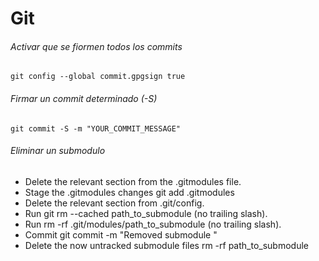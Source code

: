 # Git

###### Activar que se fiormen todos los commits
```console
git config --global commit.gpgsign true
```

###### Firmar un commit determinado (-S)
```console
git commit -S -m "YOUR_COMMIT_MESSAGE"
```

###### Eliminar un submodulo

* Delete the relevant section from the .gitmodules file.
* Stage the .gitmodules changes git add .gitmodules
* Delete the relevant section from .git/config.
* Run git rm --cached path_to_submodule (no trailing slash).
* Run rm -rf .git/modules/path_to_submodule (no trailing slash).
* Commit git commit -m "Removed submodule "
* Delete the now untracked submodule files rm -rf path_to_submodule
